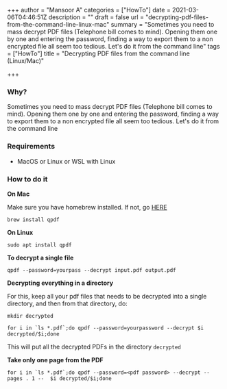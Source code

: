+++
author = "Mansoor A"
categories = ["HowTo"]
date = 2021-03-06T04:46:51Z
description = ""
draft = false
url = "decrypting-pdf-files-from-the-command-line-linux-mac"
summary = "Sometimes you need to mass decrypt PDF files (Telephone bill comes to mind). Opening them one by one and entering the password, finding a way to export them to a non encrypted file all seem too tedious. Let's do it from the command line"
tags = ["HowTo"]
title = "Decrypting PDF files from the command line (Linux/Mac)"

+++


### Why?

Sometimes you need to mass decrypt PDF files (Telephone bill comes to mind). Opening them one by one and entering the password, finding a way to export them to a non encrypted file all seem too tedious. Let's do it from the command line

### Requirements

* MacOS or Linux or WSL with Linux

### How to do it

**On Mac**

Make sure you have homebrew installed. If not, go [HERE](https://brew.sh/)

```
brew install qpdf

```

**On Linux**

```
sudo apt install qpdf
```



**To decrypt a single file**

```
qpdf --password=yourpass --decrypt input.pdf output.pdf
```

**Decrypting everything in a directory**

For this, keep all your pdf files that needs to be decrypted into a single directory, and then from that directory, do:

```
mkdir decrypted

for i in `ls *.pdf`;do qpdf --password=yourpassword --decrypt $i decrypted/$i;done
```

This will put all the decrypted PDFs in the directory `decrypted`

**Take only one page from the PDF**

```
for i in `ls *.pdf`;do qpdf --password=<pdf password> --decrypt --pages . 1 --  $i decrypted/$i;done
```



